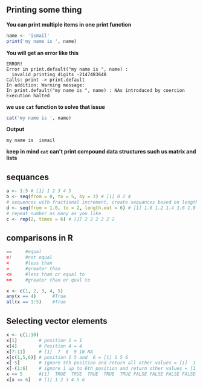 ## Printing some thing
**You can print multiple items in one print function**
```r
name <- 'ismail'
print('my name is ', name)
```
**You will get an error like this**
```
ERROR!
Error in print.default("my name is ", name) : 
  invalid printing digits -2147483648
Calls: print -> print.default
In addition: Warning message:
In print.default("my name is ", name) : NAs introduced by coercion
Execution halted
```
**we use ```cat``` function to solve that issue**
```r
cat('my name is ', name)
```
**Output**
```
my name is  ismail
```
**keep in mind ```cat``` can't print compound data structures such us matrix and lists**
## sequances
```r
a <- 1:5 # [1] 1 2 3 4 5
b <- seq(from = 0, to = 5, by = 2) # [1] 0 2 4
# sequences with fractional increment, create sequances based on length.output value !
d <- seq(from = 1.0, to = 2, length.out = 6) # [1] 1.0 1.2 1.4 1.6 1.8 2.0
# repeat number as many as you like
c <- rep(2, times = 6) # [1] 2 2 2 2 2 2
```
## comparisons in R
```r
==     #equal
=!     #not equal
<      #less than
>      #greater than
<=     #less than or equal to
>=     #greater than or qual to 
```
```r
x <- c(1, 2, 3, 4, 5)
any(x == 4)      #True
all(x == 1:5)    #True
```
## Selecting vector elements
```r
x <- c(1:10)
x[1]        # position 1 = 1
x[4]        # Position 4 = 4
x[7:11]     # [1]  7  8  9 10 NA
x[c(1,5,6)] # position 1 5 and  6 = [1] 1 5 6
x[-5]       # Ignore 5th position and return all other values = [1]  1  2  3  4  6  7  8  9 10
x[-(1:6)    # ignore 1 up to 6th position and return other values = [1]  7  8  9 10
x <= 5      #[1]  TRUE  TRUE  TRUE  TRUE  TRUE FALSE FALSE FALSE FALSE FALSE
x[x <= 6]   # [1] 1 2 3 4 5 6
```
